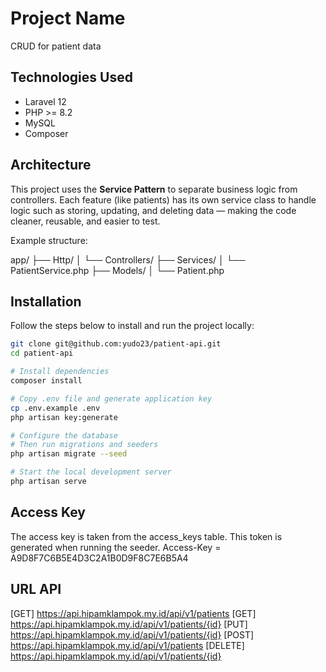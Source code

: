 # Project Name

CRUD for patient data

## Technologies Used

- Laravel 12
- PHP >= 8.2
- MySQL
- Composer

## Architecture

This project uses the **Service Pattern** to separate business logic from controllers. Each feature (like patients) has its own service class to handle logic such as storing, updating, and deleting data — making the code cleaner, reusable, and easier to test.

Example structure:

app/
├── Http/
│ └── Controllers/
├── Services/
│ └── PatientService.php
├── Models/
│ └── Patient.php

## Installation

Follow the steps below to install and run the project locally:

```bash
git clone git@github.com:yudo23/patient-api.git
cd patient-api

# Install dependencies
composer install

# Copy .env file and generate application key
cp .env.example .env
php artisan key:generate

# Configure the database
# Then run migrations and seeders
php artisan migrate --seed

# Start the local development server
php artisan serve

```

## Access Key

The access key is taken from the access_keys table. This token is generated when running the seeder.
Access-Key = A9D8F7C6B5E4D3C2A1B0D9F8C7E6B5A4 

## URL API

[GET] https://api.hipamklampok.my.id/api/v1/patients
[GET] https://api.hipamklampok.my.id/api/v1/patients/{id}
[PUT] https://api.hipamklampok.my.id/api/v1/patients/{id}
[POST] https://api.hipamklampok.my.id/api/v1/patients
[DELETE] https://api.hipamklampok.my.id/api/v1/patients/{id}
